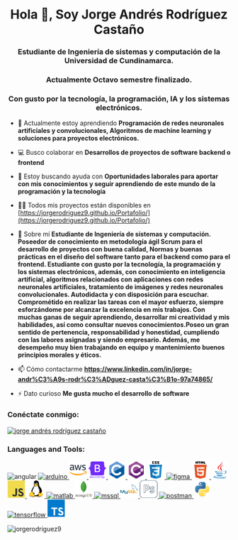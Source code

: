 <h1 align="center">Hola 👋, Soy Jorge Andrés Rodríguez Castaño</h1>
<h3 align="center">Estudiante de Ingeniería de sistemas y computación de la Universidad de Cundinamarca.</h3>
<h3 align="center">Actualmente Octavo semestre finalizado.</h3>
<h3 align="center">Con gusto por la tecnología, la programación, IA y los sistemas electrónicos.</h3>

- 🌱 Actualmente estoy aprendiendo **Programación de redes neuronales artificiales y convolucionales, Algoritmos de machine learning y soluciones para proyectos electrónicos.**

- 💻 Busco colaborar en **Desarrollos de proyectos de software backend o frontend**

- 🤝 Estoy buscando ayuda con **Oportunidades laborales para aportar con mis conocimientos y seguir aprendiendo de este mundo de la programación y la tecnología**

- 👨‍💻 Todos mis proyectos están disponibles en [https://jorgerodriguez9.github.io/Portafolio/](https://jorgerodriguez9.github.io/Portafolio/)

- 💬 Sobre mí **Estudiante de Ingeniería de sistemas y computación. Poseedor de conocimiento en metodología ágil Scrum para el desarrollo de proyectos con buena calidad, Normas y buenas prácticas en el diseño del software tanto para el backend como para el frontend. Estudiante con gusto por la tecnología, la programación y los sistemas electrónicos, además, con conocimiento en inteligencia artificial, algoritmos relacionados con aplicaciones con redes neuronales artificiales, tratamiento de imágenes y redes neuronales convolucionales. Autodidacta y con disposición para escuchar. Comprométido en realizar las tareas con el mayor esfuerzo, siempre esforzándome por alcanzar la excelencia en mis trabajos. Con muchas ganas de seguir aprendiendo, desarrollar mi creatividad y mis habilidades, así como consultar nuevos conocimientos.Poseo un gran sentido de pertenencia, responsabilidad y honestidad, cumpliendo con las labores asignadas y siendo empresario. Además, me desempeño muy bien trabajando en equipo y mantenimiento buenos principios morales y éticos.**

- 📫 Cómo contactarme **https://www.linkedin.com/in/jorge-andr%C3%A9s-rodr%C3%ADguez-casta%C3%B1o-97a74865/**

- ⚡ Dato curioso **Me gusta mucho el desarrollo de software**

<h3 align="left">Conéctate conmigo:</h3>
<p align="left">
<a href="https://linkedin.com/in/jorge andrés rodríguez castaño" target="blank"><img align="center" src="https://raw.githubusercontent.com/rahuldkjain/github-profile-readme-generator/master/src/images/icons/Social/linked-in-alt.svg" alt="jorge andrés rodríguez castaño" height="30" width="40"/></a>
</p>

<h3 align="left">Languages and Tools:</h3>
<p align="left"> 
<a rel="noreferrer"> <img src="https://angular.io/assets/images/logos/angular/angular.svg" alt="angular" width="40" height="40"/> </a> 
<a href="https://www.arduino.cc/" target="_blank" rel="noreferrer"> <img src="https://cdn.worldvectorlogo.com/logos/arduino-1.svg" alt="arduino" width="40" height="40"/> </a>
<a href="https://aws.amazon.com" target="_blank" rel="noreferrer"> <img src="https://raw.githubusercontent.com/devicons/devicon/master/icons/amazonwebservices/amazonwebservices-original-wordmark.svg" alt="aws" width="40" height="40"/> 
</a> <a href="https://getbootstrap.com" target="_blank" rel="noreferrer"> <img src="https://raw.githubusercontent.com/devicons/devicon/master/icons/bootstrap/bootstrap-plain-wordmark.svg" alt="bootstrap" width="40" height="40"/> </a> 
<a href="https://www.cprogramming.com/" target="_blank" rel="noreferrer"> <img src="https://raw.githubusercontent.com/devicons/devicon/master/icons/c/c-original.svg" alt="c" width="40" height="40"/> </a>
<a href="https://www.w3schools.com/cs/" target="_blank" rel="noreferrer"> <img src="https://raw.githubusercontent.com/devicons/devicon/master/icons/csharp/csharp-original.svg" alt="csharp" width="40" height="40"/> </a>
<a href="https://www.w3schools.com/css/" target="_blank" rel="noreferrer"> <img src="https://raw.githubusercontent.com/devicons/devicon/master/icons/css3/css3-original-wordmark.svg" alt="css3" width="40" height="40"/> </a> 
<a href="https://www.figma.com/" target="_blank" rel="noreferrer"> <img src="https://www.vectorlogo.zone/logos/figma/figma-icon.svg" alt="figma" width="40" height="40"/> </a>
<a href="https://www.w3.org/html/" target="_blank" rel="noreferrer"> <img src="https://raw.githubusercontent.com/devicons/devicon/master/icons/html5/html5-original-wordmark.svg" alt="html5" width="40" height="40"/> </a>
<a href="https://www.java.com" target="_blank" rel="noreferrer"> <img src="https://raw.githubusercontent.com/devicons/devicon/master/icons/java/java-original.svg" alt="java" width="40" height="40"/> </a>
<a href="https://developer.mozilla.org/en-US/docs/Web/JavaScript" target="_blank" rel="noreferrer"> <img src="https://raw.githubusercontent.com/devicons/devicon/master/icons/javascript/javascript-original.svg" alt="javascript" width="40" height="40"/> </a>
<a href="https://www.linux.org/" target="_blank" rel="noreferrer"> <img src="https://raw.githubusercontent.com/devicons/devicon/master/icons/linux/linux-original.svg" alt="linux" width="40" height="40"/> </a> <a href="https://www.mathworks.com/" target="_blank" rel="noreferrer"> <img src="https://upload.wikimedia.org/wikipedia/commons/2/21/Matlab_Logo.png" alt="matlab" width="40" height="40"/> </a>
<a href="https://www.mongodb.com/" target="_blank" rel="noreferrer"> <img src="https://raw.githubusercontent.com/devicons/devicon/master/icons/mongodb/mongodb-original-wordmark.svg" alt="mongodb" width="40" height="40"/> </a>
<a href="https://www.microsoft.com/en-us/sql-server" target="_blank" rel="noreferrer"> <img src="https://www.svgrepo.com/show/303229/microsoft-sql-server-logo.svg" alt="mssql" width="40" height="40"/> </a>
<a href="https://www.mysql.com/" target="_blank" rel="noreferrer"> <img src="https://raw.githubusercontent.com/devicons/devicon/master/icons/mysql/mysql-original-wordmark.svg" alt="mysql" width="40" height="40"/> </a>
<a href="https://www.photoshop.com/en" target="_blank" rel="noreferrer"> <img src="https://raw.githubusercontent.com/devicons/devicon/master/icons/photoshop/photoshop-line.svg" alt="photoshop" width="40" height="40"/> </a>
<a href="https://postman.com" target="_blank" rel="noreferrer"> <img src="https://www.vectorlogo.zone/logos/getpostman/getpostman-icon.svg" alt="postman" width="40" height="40"/> </a>
<a href="https://www.python.org" target="_blank" rel="noreferrer"> <img src="https://raw.githubusercontent.com/devicons/devicon/master/icons/python/python-original.svg" alt="python" width="40" height="40"/> </a>
<a href="https://www.tensorflow.org" target="_blank" rel="noreferrer"> <img src="https://www.vectorlogo.zone/logos/tensorflow/tensorflow-icon.svg" alt="tensorflow" width="40" height="40"/> </a>
<a href="https://www.typescriptlang.org/" target="_blank" rel="noreferrer"> <img src="https://raw.githubusercontent.com/devicons/devicon/master/icons/typescript/typescript-original.svg" alt="typescript" width="40" height="40"/> </a> 
</p>

<p><img align="center" src="https://github-readme-stats.vercel.app/api/top-langs?username=jorgerodriguez9&show_icons=true&locale=en&layout=compact" alt="jorgerodriguez9" /></p>
